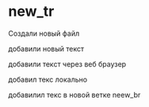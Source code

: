 ﻿# new_tr
Создали новый файл

добавили новый текст

добавили текст через веб браузер

добавил текс локально

добавилил текс в новой ветке neew_br
